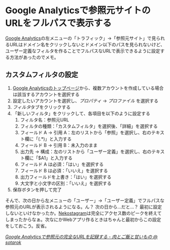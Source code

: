# <span>Google Analyticsで参照元サイトのURLを</span><span>フルパスで表示する</span>

[Google Analytics](http://www.google.com/intl/ja/analytics/)の左メニューの「トラフィック」→「参照元サイト」で見られるURLはドメイン名をクリックしないとドメイン以下のパスを見られないけど、ユーザー定義なフィルタを作ることでフルパスなURLで表示できるように設定する方法があったのでメモ。

<!-- READMORE -->


## カスタムフィルタの設定

1. [Google Analyticsのトップページ](http://www.google.com/intl/ja/analytics/)から、複数アカウントを作成している場合は該当するアカウントを選択する
2. 設定したいアカウントを選択し、*プロパティ* → *プロファイル* を選択する
3. *フィルタ*タブをクリックする
4. 「新しいフィルタ」をクリックして、各項目を以下のように設定する
    1. フィルタ名：参照元URL
    2. フィルタの種類：「カスタムフィルタ」を選択後、「詳細」を選択する
    3. フィールド A -> 引用 A：左のリストから「参照」を選択し、右のテキスト欄に「(.\*)」と入力する
    4. フィールド B -> 引用 B：未入力のまま
    5. 出力先 -> 構成：左のリストから「ユーザー定義」を選択し、右のテキスト欄に「$A1」と入力する
    6. フィールド A は必須：「はい」を選択する
    7. フィールド B は必須：「いいえ」を選択する
    8. 出力フィールドを上書き：「はい」を選択する
    9. 大文字と小文字の区別：「いいえ」を選択する
5. 保存ボタンを押して完了

そんで、次の日から左メニューの「ユーザー」→「ユーザー定義」でフルパスな参照元のURLが表示されるようになる。ん？ 次の日から…だと…？ 最初に設定しないといけなかったか。[Nekostagram](http://nekostagram.com/)は完全にアクセス数のピークを終えてしまったからなぁ。次なにかWebアプリ作るときはちゃんと最初からこの設定をしておこう。反省。

<cite>[Google Analyticsで参照元の完全なURLを記録する - 肉とご飯と甘いもの @ sotarok](http://d.hatena.ne.jp/sotarok/20070627/1182959279)</cite>
